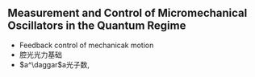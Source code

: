 ## Measurement and Control of Micromechanical Oscillators in the Quantum Regime

- Feedback control of mechanicak motion
- 腔光光力基础
- $a^\daggar$a光子数,
<!--stackedit_data:
eyJoaXN0b3J5IjpbMTQ0OTkwMTg2OSwtMTgyNzkzMzAyN119
-->